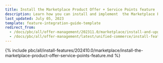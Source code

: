 ```yaml
---
title: Install the Marketplace Product Offer + Service Points feature
description: Learn how you can install and implement  the Marketplace Product Offer + Service Points feature in to your Spryker Unified Commerce project.    
last_updated: July 05, 2023
template: feature-integration-guide-template
redirect_from:
  - /docs/pbc/all/offer-management/202311.0/marketplace/install-and-upgrade/install-the-marketplace-product-offer-service-points-feature.html
  - /docs/pbc/all/offer-management/latest/unified-commerce/install-features/install-the-marketplace-product-offer-service-points-feature.html
---
```


{% include pbc/all/install-features/202410.0/marketplace/install-the-marketplace-product-offer-service-points-feature.md %} <!-- To edit, see /_includes/pbc/all/install-features/202311.0/marketplace/install-the-marketplace-product-offer-service-points-feature.md -->

